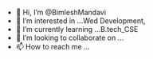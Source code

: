 - 👋 Hi, I’m @BimleshMandavi
- 👀 I’m interested in ...Wed Development,
- 🌱 I’m currently learning ...B.tech_CSE
- 💞️ I’m looking to collaborate on ...
- 📫 How to reach me ...

<!---
BimleshMandavi/BimleshMandavi is a ✨ special ✨ repository because its `README.md` (this file) appears on your GitHub profile.
You can click the Preview link to take a look at your changes.
--->
